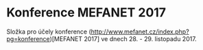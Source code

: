 # Konference MEFANET 2017

Složka pro účely konference (http://www.mefanet.cz/index.php?pg=konference)[MEFANET 2017] ve dnech 28. - 29. listopadu 2017.
